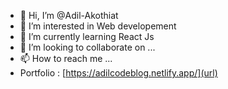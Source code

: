 - 👋 Hi, I’m @Adil-Akothiat
- 👀 I’m interested in Web developement 
- 🌱 I’m currently learning React Js
- 💞️ I’m looking to collaborate on ...
- 📫 How to reach me ... 
- Portfolio  : [https://adilcodeblog.netlify.app/](url)

<!---
Adil-Akothiat/Adil-Akothiat is a ✨ special ✨ repository because its `README.md` (this file) appears on your GitHub profile.
You can click the Preview link to take a look at your changes.
--->
